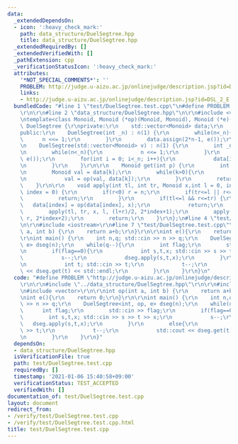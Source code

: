 ```yaml
---
data:
  _extendedDependsOn:
  - icon: ':heavy_check_mark:'
    path: data_structure/DuelSegtree.hpp
    title: data_structure/DuelSegtree.hpp
  _extendedRequiredBy: []
  _extendedVerifiedWith: []
  _pathExtension: cpp
  _verificationStatusIcon: ':heavy_check_mark:'
  attributes:
    '*NOT_SPECIAL_COMMENTS*': ''
    PROBLEM: http://judge.u-aizu.ac.jp/onlinejudge/description.jsp?id=DSL_2_E
    links:
    - http://judge.u-aizu.ac.jp/onlinejudge/description.jsp?id=DSL_2_E
  bundledCode: "#line 1 \"test/DuelSegtree.test.cpp\"\n#define PROBLEM \"http://judge.u-aizu.ac.jp/onlinejudge/description.jsp?id=DSL_2_E\"\
    \r\n\r\n#line 2 \"data_structure/DuelSegtree.hpp\"\n\r\n#include <vector>\r\n\r\
    \ntemplate<class Monoid, Monoid (*op)(Monoid, Monoid), Monoid (*e)()>\r\nstruct\
    \ DuelSegtree {\r\nprivate:\r\n    std::vector<Monoid> data;\r\n    int n;\r\n\
    public:\r\n    DuelSegtree(int _n) : n(1) {\r\n        while(n<_n){\r\n      \
    \      n <<= 1;\r\n        }\r\n        data.assign(2*n-1, e());\r\n    }\r\n\r\
    \n    DuelSegtree(std::vector<Monoid> v) : n(1) {\r\n        int _n = v.size();\r\
    \n        while(n<_n){\r\n            n <<= 1;\r\n        }\r\n        data.assign(2*n-1,\
    \ e());\r\n        for(int i = 0; i<_n; i++){\r\n            data[i+n-1] = v[i];\r\
    \n        }\r\n    }\r\n\r\n    Monoid get(int p) {\r\n        int k = p+n-1;\r\
    \n        Monoid val = data[k];\r\n        while(k>0){\r\n            k = (k-1)/2;\r\
    \n            val = op(val, data[k]);\r\n        }\r\n        return val;\r\n\
    \    }\r\n\r\n    void apply(int tl, int tr, Monoid x,int l = 0, int r = -1, int\
    \ index = 0) {\r\n        if(r<0) r = n;\r\n        if(tr<=l || r<=tl) {\r\n \
    \           return;\r\n        }\r\n        if(tl<=l && r<=tr) {\r\n         \
    \   data[index] = op(data[index], x);\r\n            return;\r\n        }\r\n\
    \        apply(tl, tr, x, l, (l+r)/2, 2*index+1);\r\n        apply(tl, tr, x,(l+r)/2,\
    \ r, 2*index+2);\r\n        return;\r\n    }\r\n};\n#line 4 \"test/DuelSegtree.test.cpp\"\
    \n\r\n#include <iostream>\r\n#line 7 \"test/DuelSegtree.test.cpp\"\n\r\nint op(int\
    \ a, int b) {\r\n    return a+b;\r\n}\r\n\r\nint e(){\r\n    return 0;\r\n}\r\n\
    \r\nint main() {\r\n    int n,q; std::cin >> n >> q;\r\n    DuelSegtree<int, op,\
    \ e> dseg(n);\r\n    while(q--){\r\n        int flag;\r\n        std::cin >> flag;\r\
    \n        if(flag==0){\r\n            int s,t,x; std::cin >> s >> t >> x;\r\n\
    \            s--;\r\n            dseg.apply(s,t,x);\r\n        }\r\n        else{\r\
    \n            int t; std::cin >> t;\r\n            t--;\r\n            std::cout\
    \ << dseg.get(t) << std::endl;\r\n        }\r\n    }\r\n}\n"
  code: "#define PROBLEM \"http://judge.u-aizu.ac.jp/onlinejudge/description.jsp?id=DSL_2_E\"\
    \r\n\r\n#include \"../data_structure/DuelSegtree.hpp\"\r\n\r\n#include <iostream>\r\
    \n#include <vector>\r\n\r\nint op(int a, int b) {\r\n    return a+b;\r\n}\r\n\r\
    \nint e(){\r\n    return 0;\r\n}\r\n\r\nint main() {\r\n    int n,q; std::cin\
    \ >> n >> q;\r\n    DuelSegtree<int, op, e> dseg(n);\r\n    while(q--){\r\n  \
    \      int flag;\r\n        std::cin >> flag;\r\n        if(flag==0){\r\n    \
    \        int s,t,x; std::cin >> s >> t >> x;\r\n            s--;\r\n         \
    \   dseg.apply(s,t,x);\r\n        }\r\n        else{\r\n            int t; std::cin\
    \ >> t;\r\n            t--;\r\n            std::cout << dseg.get(t) << std::endl;\r\
    \n        }\r\n    }\r\n}"
  dependsOn:
  - data_structure/DuelSegtree.hpp
  isVerificationFile: true
  path: test/DuelSegtree.test.cpp
  requiredBy: []
  timestamp: '2021-01-06 15:40:58+09:00'
  verificationStatus: TEST_ACCEPTED
  verifiedWith: []
documentation_of: test/DuelSegtree.test.cpp
layout: document
redirect_from:
- /verify/test/DuelSegtree.test.cpp
- /verify/test/DuelSegtree.test.cpp.html
title: test/DuelSegtree.test.cpp
---
```

